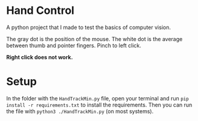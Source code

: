 # Hand Control
A python project that I made to test the basics of computer vision.

The gray dot is the position of the mouse. The white dot is the average between thumb and pointer fingers.
Pinch to left click.

**Right click does not work.**

# Setup
In the folder with the `HandTrackMin.py` file, open your terminal and run `pip install -r requirements.txt` to install the requirements.
Then you can  run the file with `python3 ./HandTrackMin.py` (on most systems).
